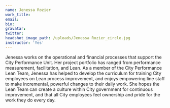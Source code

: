 ```yaml
---
name: Jenessa Rozier
work_title:
email:
bio:
gravatar:
twitter:
headshot_image_path: /uploads/Jenessa Rozier_circle.jpg
instructor: 'Yes'
---
```


Jenessa works on the operational and financial processes that support the City Performance Unit. Her project portfolio has ranged from performance measurement, facilitation, and Lean. As a member of the City Performance Lean Team, Jenessa has helped to develop the curriculum for training City employees on Lean process improvement, and enjoys empowering line staff to make incremental, powerful changes to their daily work. She hopes the Lean Team can create a culture within City government for continuous improvement, and that all City employees feel ownership and pride for the work they do every day.